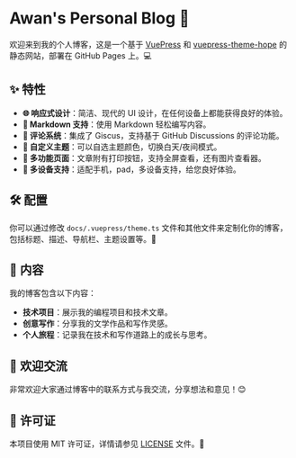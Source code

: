 # Awan's Personal Blog 🚀

欢迎来到我的个人博客，这是一个基于 [VuePress](https://vuepress.vuejs.org/) 和 [vuepress-theme-hope](https://vuepress-theme-hope.github.io/v2/) 的静态网站，部署在 GitHub Pages 上。💻

## ✨ 特性

- **🌐 响应式设计**：简洁、现代的 UI 设计，在任何设备上都能获得良好的体验。
- **📝 Markdown 支持**：使用 Markdown 轻松编写内容。
- **💬 评论系统**：集成了 Giscus，支持基于 GitHub Discussions 的评论功能。
- **🔅 自定义主题**：可以自选主题颜色，切换白天/夜间模式。
- **🛀 多功能页面**：文章附有打印按钮，支持全屏查看，还有图片查看器。
- **🐶 多设备支持**：适配手机，pad，多设备支持，给您良好体验。

## 🛠 配置

你可以通过修改 `docs/.vuepress/theme.ts` 文件和其他文件来定制化你的博客，包括标题、描述、导航栏、主题设置等。🎨

## 📖 内容

我的博客包含以下内容：

- **技术项目**：展示我的编程项目和技术文章。
- **创意写作**：分享我的文学作品和写作灵感。
- **个人旅程**：记录我在技术和写作道路上的成长与思考。

## 🎉 欢迎交流

非常欢迎大家通过博客中的联系方式与我交流，分享想法和意见！😊

## 📜 许可证

本项目使用 MIT 许可证，详情请参见 [LICENSE](LICENSE) 文件。📝
